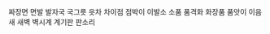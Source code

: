 짜장면
    면발
        발자국
            국그릇
                읏차
                    차이점
                        점박이
                            이발소
                                소품
                                    품격화
                                        화장품
                                            품앗이
                                                이음새
                                                    새벽
                                                        벽시계
                                                            계기판
                                                                판소리